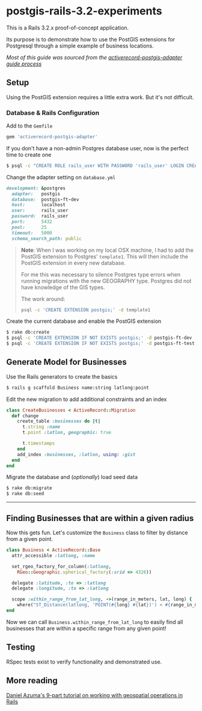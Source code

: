 # postgis-rails-3.2-experiments

This is a Rails 3.2.x proof-of-concept application.

Its purpose is to demonstrate how to use the PostGIS extensions for Postgresql through a simple example of business locations.

*Most of this guide was sourced from the [activerecord-postgis-adapter guide process](https://github.com/rgeo/activerecord-postgis-adapter/blob/2.0-stable/README.md)*


## Setup

Using the PostGIS extension requires a little extra work.  But it's not difficult.


### Database & Rails Configuration

Add to the `Gemfile`
```ruby
gem 'activerecord-postgis-adapter'
```

If you don't have a non-admin Postgres database user, now is the perfect time to create one
```bash
$ psql -c "CREATE ROLE rails_user WITH PASSWORD 'rails_user' LOGIN CREATEDB;"
```

Change the adapter setting on `database.yml`
```ruby
development: &postgres
  adapter:   postgis
  database:  postgis-ft-dev
  host:      localhost
  user:      rails_user
  password:  rails_user
  port:      5432
  pool:      25
  timeout:   5000
  schema_search_path: public
```

> **Note**: When I was working on my local OSX machine, I had to add the PostGIS
> extension to Postgres' `template1`.  This will then include the PostGIS extension
> in every new database.
>
> For me this was necessary to silence Postgres type errors when running migrations
> with the new GEOGRAPHY type.  Postgres did not have knowledge of the GIS types.
>
> The work around:
> ```bash
> psql -c 'CREATE EXTENSION postgis;' -d template1
> ```

Create the current database and enable the PostGIS extension
```bash
$ rake db:create
$ psql -c 'CREATE EXTENSION IF NOT EXISTS postgis;' -d postgis-ft-dev
$ psql -c 'CREATE EXTENSION IF NOT EXISTS postgis;' -d postgis-ft-test
```

## Generate Model for Businesses

Use the Rails generators to create the basics
```bash
$ rails g scaffold Business name:string latlong:point
```

Edit the new migration to add additional constraints and an index
```ruby
class CreateBusinesses < ActiveRecord::Migration
  def change
    create_table :businesses do |t|
      t.string :name
      t.point :latlon, geographic: true

      t.timestamps
    end
    add_index :businesses, :latlon, using: :gist
  end
end
```

Migrate the database and (*optionally*) load seed data
```bash
$ rake db:migrate
$ rake db:seed
```
---

## Finding Businesses that are within a given radius

Now this gets fun.  Let's customize the `Business` class to filter by distance from a given point.

```ruby
class Business < ActiveRecord::Base
  attr_accessible :latlong, :name

  set_rgeo_factory_for_column(:latlong,
    RGeo::Geographic.spherical_factory(:srid => 4326))

  delegate :latitude, :to => :latlong
  delegate :longitude, :to => :latlong

  scope :within_range_from_lat_long, ->(range_in_meters, lat, long) { 
    where("ST_Distance(latlong, 'POINT(#{long} #{lat})') < #{range_in_meters}") }
end
```

Now we can call `Business.within_range_from_lat_long` to easily find all businesses that are within a specific range from any given point!


## Testing

RSpec tests exist to verify functionality and demonstrated use.


## More reading

[Daniel Azuma's 9-part tutorial on working with geospatial operations in Rails](http://daniel-azuma.com/articles/georails)
